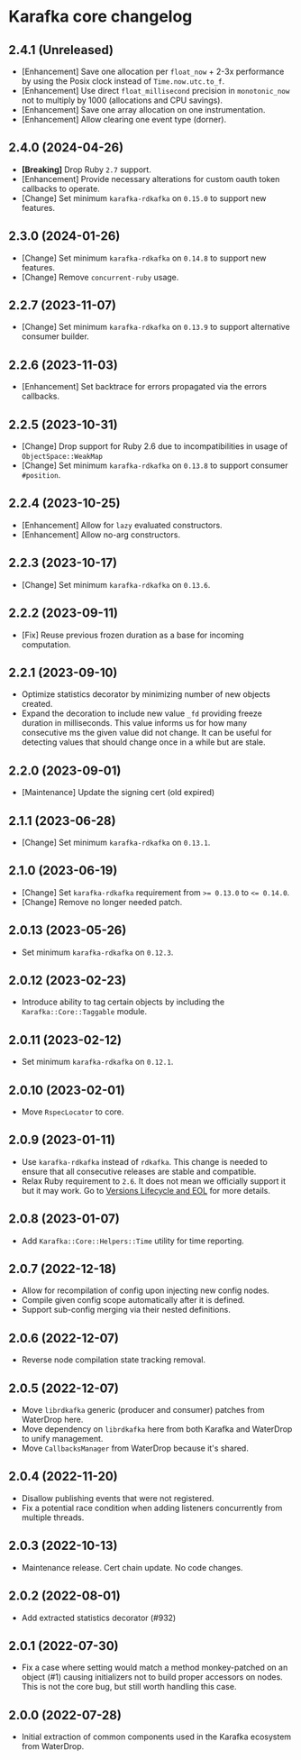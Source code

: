 # Karafka core changelog

## 2.4.1 (Unreleased)
- [Enhancement] Save one allocation per `float_now` + 2-3x performance by using the Posix clock instead of `Time.now.utc.to_f`.
- [Enhancement] Use direct `float_millisecond` precision in `monotonic_now` not to multiply by 1000 (allocations and CPU savings).
- [Enhancement] Save one array allocation on one instrumentation.
- [Enhancement] Allow clearing one event type (dorner).

## 2.4.0 (2024-04-26)
- **[Breaking]** Drop Ruby `2.7` support.
- [Enhancement] Provide necessary alterations for custom oauth token callbacks to operate.
- [Change] Set minimum `karafka-rdkafka` on `0.15.0` to support new features.

## 2.3.0 (2024-01-26)
- [Change] Set minimum `karafka-rdkafka` on `0.14.8` to support new features.
- [Change] Remove `concurrent-ruby` usage.

## 2.2.7 (2023-11-07)
- [Change] Set minimum `karafka-rdkafka` on `0.13.9` to support alternative consumer builder.

## 2.2.6 (2023-11-03)
- [Enhancement] Set backtrace for errors propagated via the errors callbacks.

## 2.2.5 (2023-10-31)
- [Change] Drop support for Ruby 2.6 due to incompatibilities in usage of `ObjectSpace::WeakMap`
- [Change] Set minimum `karafka-rdkafka` on `0.13.8` to support consumer `#position`.

## 2.2.4 (2023-10-25)
- [Enhancement] Allow for `lazy` evaluated constructors.
- [Enhancement] Allow no-arg constructors.

## 2.2.3 (2023-10-17)
- [Change] Set minimum `karafka-rdkafka` on `0.13.6`.

## 2.2.2 (2023-09-11)
- [Fix] Reuse previous frozen duration as a base for incoming computation.

## 2.2.1 (2023-09-10)
- Optimize statistics decorator by minimizing number of new objects created.
- Expand the decoration to include new value `_fd` providing freeze duration in milliseconds. This value informs us for how many consecutive ms the given value did not change. It can be useful for detecting values that should change once in a while but are stale.

## 2.2.0 (2023-09-01)
- [Maintenance] Update the signing cert (old expired)

## 2.1.1 (2023-06-28)
- [Change] Set minimum `karafka-rdkafka` on `0.13.1`.

## 2.1.0 (2023-06-19)
- [Change] Set `karafka-rdkafka` requirement from `>= 0.13.0` to `<= 0.14.0`.
- [Change] Remove no longer needed patch.

## 2.0.13 (2023-05-26)
- Set minimum `karafka-rdkafka` on `0.12.3`.

## 2.0.12 (2023-02-23)
- Introduce ability to tag certain objects by including the `Karafka::Core::Taggable` module.

## 2.0.11 (2023-02-12)
- Set minimum `karafka-rdkafka` on `0.12.1`.

## 2.0.10 (2023-02-01)
- Move `RspecLocator` to core.

## 2.0.9 (2023-01-11)
- Use `karafka-rdkafka` instead of `rdkafka`. This change is needed to ensure that all consecutive releases are stable and compatible.
- Relax Ruby requirement to `2.6`. It does not mean we officially support it but it may work. Go to [Versions Lifecycle and EOL](https://karafka.io/docs/Versions-Lifecycle-and-EOL/) for more details.

## 2.0.8 (2023-01-07)
- Add `Karafka::Core::Helpers::Time` utility for time reporting.

## 2.0.7 (2022-12-18)
- Allow for recompilation of config upon injecting new config nodes.
- Compile given config scope automatically after it is defined.
- Support sub-config merging via their nested definitions.

## 2.0.6 (2022-12-07)
- Reverse node compilation state tracking removal.

## 2.0.5 (2022-12-07)
- Move `librdkafka` generic (producer and consumer) patches from WaterDrop here.
- Move dependency on `librdkafka` here from both Karafka and WaterDrop to unify management.
- Move `CallbacksManager` from WaterDrop because it's shared.

## 2.0.4 (2022-11-20)
- Disallow publishing events that were not registered.
- Fix a potential race condition when adding listeners concurrently from multiple threads.

## 2.0.3 (2022-10-13)
- Maintenance release. Cert chain update. No code changes.

## 2.0.2 (2022-08-01)
- Add extracted statistics decorator (#932)

## 2.0.1 (2022-07-30)
- Fix a case where setting would match a method monkey-patched on an object (#1) causing initializers not to build proper accessors on nodes. This is not the core bug, but still worth handling this case.

## 2.0.0 (2022-07-28)
- Initial extraction of common components used in the Karafka ecosystem from WaterDrop.
